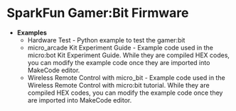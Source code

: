SparkFun Gamer:Bit Firmware
===================================

* **Examples**
    * Hardware Test - Python example to test the gamer:bit
    * micro_arcade Kit Experiment Guide - Example code used in the micro:bot Kit Experiment Guide. While they are compiled HEX codes, you can modify the example code once they are imported into MakeCode editor.
    * Wireless Remote Control with micro_bit - Example code used in the Wireless Remote Control with micro:bit tutorial. While they are compiled HEX codes, you can modify the example code once they are imported into MakeCode editor.
